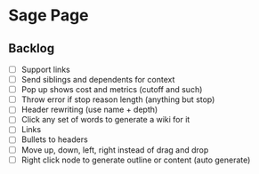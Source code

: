 # Sage Page

## Backlog
- [ ] Support links
- [ ] Send siblings and dependents for context
- [ ] Pop up shows cost and metrics (cutoff and such)
- [ ] Throw error if stop reason length (anything but stop)
- [ ] Header rewriting (use name + depth)
- [ ] Click any set of words to generate a wiki for it
- [ ] Links
- [ ] Bullets to headers
- [ ] Move up, down, left, right instead of drag and drop
- [ ] Right click node to generate outline or content (auto generate)